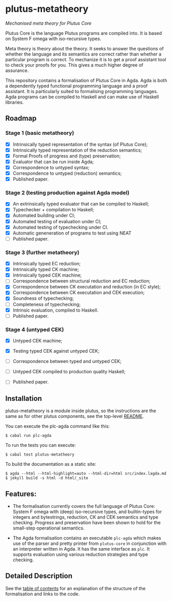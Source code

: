 # plutus-metatheory
*Mechanised meta theory for Plutus Core*

Plutus Core is the language Plutus programs are compiled into. It is
based on System F omega with iso-recursive types.

Meta theory is theory about the theory. It seeks to answer the
questions of whether the language and its semantics are correct rather
than whether a particular program is correct. To mechanize it is to
get a proof assistant tool to check your proofs for you. This gives
a much higher degree of assurance.

This repository contains a formalisation of Plutus Core in Agda. Agda
is both a dependently typed functional programming language and a
proof assistant. It is particularly suited to formalising programming
languages. Agda programs can be compiled to Haskell and can make use
of Haskell libraries.

## Roadmap

### Stage 1 (basic metatheory)

- [X] Intrinsically typed representation of the syntax (of Plutus Core);
- [X] Intrinsically typed representation of the reduction semantics;
- [X] Formal Proofs of progress and (type) preservation;
- [X] Evaluator that can be run inside Agda;
- [X] Correspondence to untyped syntax;
- [X] Correspondence to untyped (reduction) semantics;
- [X] Published paper.

### Stage 2 (testing production against Agda model)

- [X] An extrinsically typed evaluator that can be compiled to Haskell;
- [X] Typechecker + compilation to Haskell;
- [X] Automated building under CI;
- [X] Automated testing of evaluation under CI;
- [X] Automated testing of typechecking under CI.
- [X] Automatic geneneration of programs to test using NEAT
- [ ] Published paper.

### Stage 3 (further metatheory)

- [X] Intrinsically typed EC reduction;
- [X] Intrinsically typed CK machine;
- [X] Intrinsically typed CEK machine;
- [ ] Correspondence between structural reduction and EC reduction;
- [X] Correspondence between CK executation and reduction (in EC style);
- [X] Correspondence between CK executation and CEK execution;
- [X] Soundness of typechecking;
- [ ] Completeness of typechecking;
- [X] Intrinsic evaluation, compiled to Haskell.
- [ ] Published paper.

### Stage 4 (untyped CEK)

- [X] Untyped CEK machine;
- [X] Testing typed CEK against untyped CEK;
- [ ] Correspondence between typed and untyped CEK;
- [ ] Untyped CEK compiled to production quality Haskell;
- [ ] Published paper.


## Installation

plutus-metatheory is a module inside plutus, so the instructions are
the same as for other plutus components, see the top-level [README](https://github.com/IntersectMBO/plutus).

You can execute the plc-agda command like this:

```
$ cabal run plc-agda
```

To run the tests you can execute:

```
$ cabal test plutus-metatheory
```

To build the documentation as a static site:

```
$ agda --html --html-highlight=auto --html-dir=html src/index.lagda.md
$ jekyll build -s html -d html/_site
```

## Features:

* The formalisation currently covers the full language of Plutus Core:
  System F omega with (deep) iso-recursive types, and builtin-types
  for integers and bytestrings, reduction, CK and CEK semantics and
  type checking. Progress and preservation have been shown to hold for
  the small-step operational semantics.

* The Agda formalisation contains an executable `plc-agda` which makes
  use of the parser and pretty printer from `plutus-core` in
  conjunction with an interpreter written in Agda. It has the same
  interface as `plc`. It supports evaluation using various reduction
  strategies and type checking.

## Detailed Description

See the [table of contents](https://plutus.cardano.intersectmbo.org/metatheory/) for an explanation of the structure of the formalisation and links to the code.
